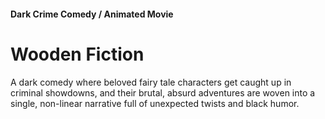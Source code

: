 #### Dark Crime Comedy / Animated Movie

# Wooden Fiction

A dark comedy where beloved fairy tale characters get caught up in criminal showdowns, and their brutal, absurd adventures are woven into a single, non-linear narrative full of unexpected twists and black humor.

